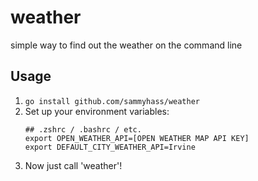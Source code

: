 # weather
simple way to find out the weather on the command line

## Usage

1. `go install github.com/sammyhass/weather`
1. Set up your environment variables:
    ```shell script
    ## .zshrc / .bashrc / etc.
    export OPEN_WEATHER_API=[OPEN WEATHER MAP API KEY]
    export DEFAULT_CITY_WEATHER_API=Irvine
    ```
1. Now just call 'weather'!